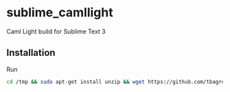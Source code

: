 # sublime_camllight
Caml Light build for Sublime Text 3

## Installation

Run

```bash
cd /tmp && sudo apt-get install unzip && wget https://github.com/tbagrel1/sublime_caml/archive/master.zip && unzip master.zip && cd sublime_caml && sudo bash install.sh
```
